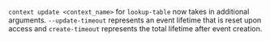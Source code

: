 `context update <context_name>` for `lookup-table` now takes in 
additional arguments. `--update-timeout` represents an event 
lifetime that is reset upon access and `create-timeout` 
represents the total lifetime after event creation.
